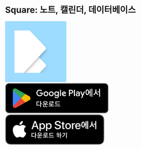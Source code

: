 <h1>Square: 노트, 캘린더, 데이터베이스</h1>
<img src="./square.png" height="200px" />

<div diaplay="flex" gap="20px" align-item="flex-start">
<a href="https://play.google.com/store/apps/details?id=com.lnssquare.square">
<img src="./GetItOnGooglePlay_Badge_Web_color_Korean.png" height="100px"/>
</a>
<a href="https://apps.apple.com/kr/app/square-%EB%85%B8%ED%8A%B8-%EC%BA%98%EB%A6%B0%EB%8D%94-%EB%8D%B0%EC%9D%B4%ED%84%B0%EB%B2%A0%EC%9D%B4%EC%8A%A4/id6740030840">
<img src="./Download_on_the_App_Store_Badge_KR_RGB_blk_100317.svg" height="100px" />
</a>
</div>
